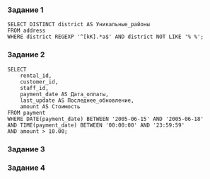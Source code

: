 ### Задание 1

```
SELECT DISTINCT district AS Уникальные_районы
FROM address
WHERE district REGEXP '^[kK].*a$' AND district NOT LIKE '% %';
```

### Задание 2

```
SELECT 
    rental_id,
    customer_id,
    staff_id,
    payment_date AS Дата_оплаты,
    last_update AS Последнее_обновление,
    amount AS Стоимость
FROM payment
WHERE DATE(payment_date) BETWEEN '2005-06-15' AND '2005-06-18'
AND TIME(payment_date) BETWEEN '00:00:00' AND '23:59:59'
AND amount > 10.00;
```

### Задание 3


### Задание 4
